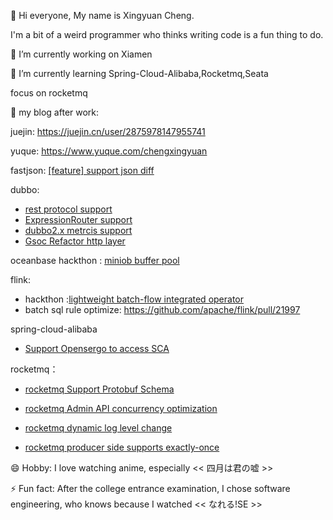 👋 Hi everyone, My name is Xingyuan Cheng.

I'm a bit of a weird programmer who thinks writing code is a fun thing to do.

 🔭 I’m currently working on Xiamen
 
 🌱 I’m currently learning Spring-Cloud-Alibaba,Rocketmq,Seata
 
 focus on rocketmq 

👯 my blog after work:

juejin: https://juejin.cn/user/2875978147955741

yuque: https://www.yuque.com/chengxingyuan

fastjson: [[feature] support json diff](https://github.com/alibaba/fastjson2/pull/1036)

dubbo: 
   - [rest protocol support](https://github.com/apache/dubbo-go/pull/1855)
   - [ExpressionRouter support](https://github.com/apache/dubbo/pull/11299)
   - [dubbo2.x metrcis support](https://github.com/apache/dubbo/issues/11276)
   - [Gsoc Refactor http layer](https://shimo.im/docs/L9kBMWK67bCzjXqK/)

oceanbase hackthon : [miniob buffer pool](https://github.com/mattisonchao/miniob/commit/928234b42553fe00f66fce0eab2a45e6a6f803be)

flink:
- hackthon :[lightweight batch-flow integrated operator](https://github.com/flink-china/flink-forward-asia-hackathon-2021/issues/6)
- batch sql rule optimize: https://github.com/apache/flink/pull/21997

spring-cloud-alibaba
- [Support Opensergo to access SCA](https://github.com/alibaba/spring-cloud-alibaba/pull/2523)

rocketmq：

- [rocketmq Support Protobuf Schema](https://github.com/apache/rocketmq-schema-registry/pull/53)

- [rocketmq Admin API concurrency optimization](https://github.com/apache/rocketmq/pull/4393)

- [rocketmq dynamic log level change](https://github.com/apache/rocketmq/pull/5033)

- [rocketmq producer side supports exactly-once](https://github.com/complone/rocketmq-enhance-client)

😄 Hobby: I love watching anime, especially  << 四月は君の嘘 >>
 
⚡ Fun fact: After the college entrance examination, I chose software engineering, who knows because I watched << なれる!SE >>
